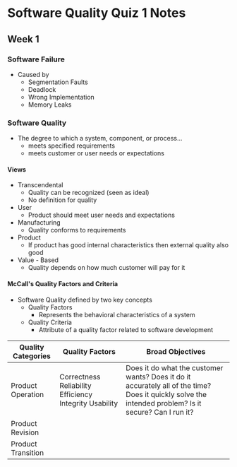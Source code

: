 # Software Quality Quiz 1 Notes

## Week 1

### Software Failure
- Caused by
  - Segmentation Faults
  - Deadlock
  - Wrong Implementation
  - Memory Leaks

### Software Quality
- The degree to which a system, component, or process...
  - meets specified requirements
  - meets customer or user needs or expectations

#### Views
- Transcendental
  - Quality can be recognized (seen as ideal)
  - No definition for quality
- User
  - Product should meet user needs and expectations
- Manufacturing
  - Quality conforms to requirements
- Product
  - If product has good internal characteristics then external quality also good
- Value - Based
  - Quality depends on how much customer will pay for it

#### McCall's Quality Factors and Criteria
- Software Quality defined by two key concepts
  - Quality Factors
    - Represents the behavioral characteristics of a system
  - Quality Criteria
    - Attribute of a quality factor related to software development

|Quality Categories|Quality Factors|Broad Objectives|
|------------------|---------------|----------------|
|Product Operation |Correctness Reliability Efficiency Integrity Usability| Does it do what the customer wants? Does it do it accurately all of the time? Does it quickly solve the intended problem? Is it secure? Can I run it?|
|Product Revision  |
|Product Transition|
